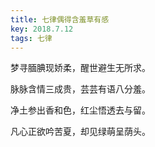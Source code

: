 ```yaml
---
title: 七律偶得含羞草有感
key: 2018.7.12
tags: 七律
---
```


梦寻腼腆现娇柔，醒世避生无所求。

脉脉含情三成贵，芸芸有语八分羞。

净土参出香和色，红尘悟透去与留。

凡心正欲吟苦夏，却见绿萌呈荫头。

</br>

